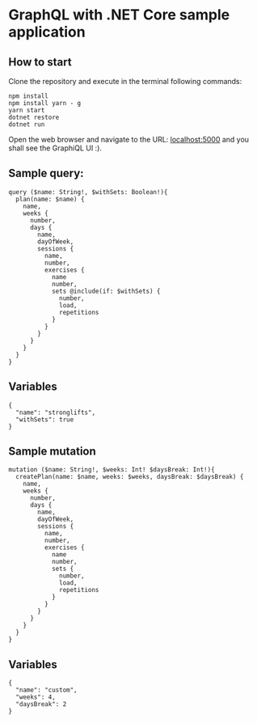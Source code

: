 # GraphQL with .NET Core sample application

## How to start

Clone the repository and execute in the terminal following commands:

```
npm install
npm install yarn - g
yarn start
dotnet restore
dotnet run
```

Open the web browser and navigate to the URL: [localhost:5000](localhost:5000) and you shall see the GraphiQL UI :).

## Sample query:

```
query ($name: String!, $withSets: Boolean!){
  plan(name: $name) {
    name,
    weeks {
      number,
      days {
        name,
      	dayOfWeek,
        sessions {
          name,
          number,
          exercises {
            name
            number,
            sets @include(if: $withSets) {
              number,
              load,
              repetitions
            }
          }
        }
      }
    }
  }
}
```

## Variables

```
{
  "name": "stronglifts",
  "withSets": true
}
```


## Sample mutation

```
mutation ($name: String!, $weeks: Int! $daysBreak: Int!){
  createPlan(name: $name, weeks: $weeks, daysBreak: $daysBreak) {
    name,
    weeks {
      number,
      days {
        name,
      	dayOfWeek,
        sessions {
          name,
          number,
          exercises {
            name
            number,
            sets {
              number,
              load,
              repetitions
            }
          }
        }
      }
    }
  }
}
```

## Variables

```
{
  "name": "custom",
  "weeks": 4,
  "daysBreak": 2
}
```